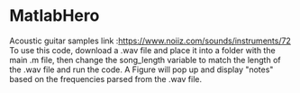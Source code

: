# MatlabHero
Acoustic guitar samples link :https://www.noiiz.com/sounds/instruments/72
To use this code, download a .wav file and place it into a folder with the main .m file, then change the song_length variable to match the length of the .wav file and run the code. A Figure will pop up and display "notes" based on the frequencies parsed from the .wav file.

